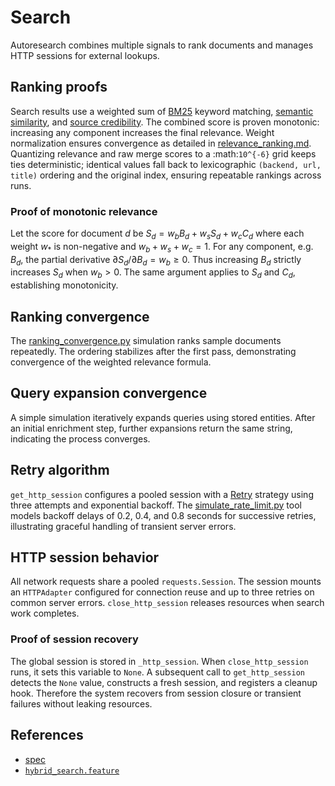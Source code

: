 # Search

Autoresearch combines multiple signals to rank documents and manages
HTTP sessions for external lookups.

## Ranking proofs

Search results use a weighted sum of [BM25](bm25.md) keyword matching,
[semantic similarity](semantic_similarity.md), and
[source credibility](source_credibility.md). The combined score is
proven monotonic: increasing any component increases the final
relevance. Weight normalization ensures convergence as detailed in
[relevance_ranking.md](relevance_ranking.md). Quantizing relevance and raw
merge scores to a :math:`10^{-6}` grid keeps ties deterministic; identical
values fall back to lexicographic `(backend, url, title)` ordering and the
original index, ensuring repeatable rankings across runs.

### Proof of monotonic relevance

Let the score for document *d* be
$S_d = w_b B_d + w_s S_d + w_c C_d$ where each weight $w_*$ is
non\-negative and $w_b + w_s + w_c = 1$.
For any component, e.g. $B_d$, the partial derivative
$\partial S_d/\partial B_d = w_b \ge 0$.
Thus increasing $B_d$ strictly increases $S_d$ when $w_b > 0$.
The same argument applies to $S_d$ and $C_d$, establishing monotonicity.

## Ranking convergence

The
[ranking_convergence.py](../../scripts/ranking_convergence.py)
simulation ranks sample documents repeatedly. The ordering stabilizes
after the first pass, demonstrating convergence of the weighted
relevance formula.

## Query expansion convergence

A simple simulation iteratively expands queries using stored entities.
After an initial enrichment step, further expansions return the same
string, indicating the process converges.

## Retry algorithm

`get_http_session` configures a pooled session with a
[Retry](https://urllib3.readthedocs.io/en/stable/reference/urllib3.util.html#urllib3.util.retry.Retry)
strategy using three attempts and exponential backoff. The
[simulate_rate_limit.py](../../src/autoresearch/search/simulate_rate_limit.py)
tool models backoff delays of 0.2, 0.4, and 0.8 seconds for successive
retries, illustrating graceful handling of transient server errors.

## HTTP session behavior

All network requests share a pooled `requests.Session`. The session
mounts an `HTTPAdapter` configured for connection reuse and up to three
retries on common server errors. `close_http_session` releases resources
when search work completes.

### Proof of session recovery

The global session is stored in `_http_session`. When
`close_http_session` runs, it sets this variable to `None`. A subsequent
call to `get_http_session` detects the `None` value, constructs a fresh
session, and registers a cleanup hook. Therefore the system recovers
from session closure or transient failures without leaking resources.

## References
- [spec](../specs/search.md)
- [`hybrid_search.feature`](../../tests/behavior/features/hybrid_search.feature)
